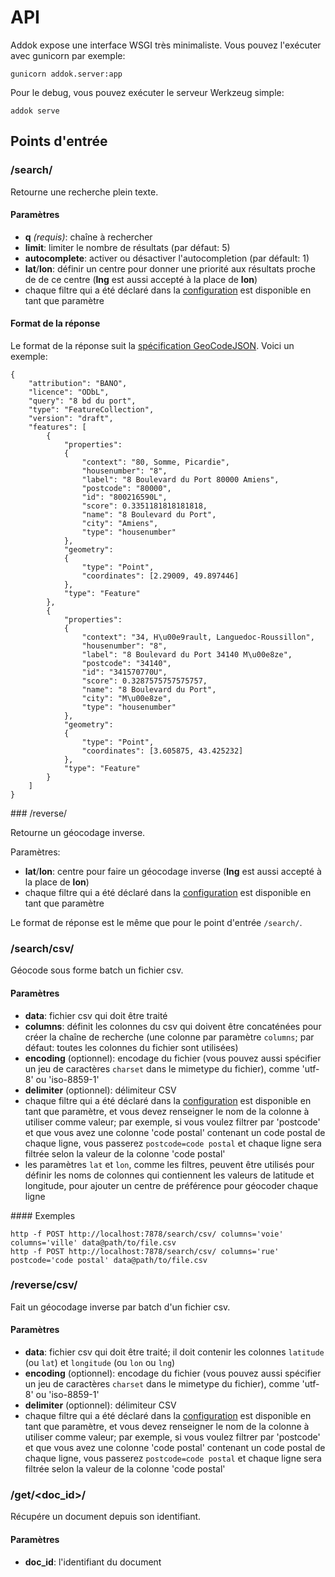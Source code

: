 # API

Addok expose une interface WSGI très minimaliste. Vous pouvez l'exécuter avec
 gunicorn par exemple:

    gunicorn addok.server:app

Pour le debug, vous pouvez exécuter le serveur Werkzeug simple:

    addok serve

## Points d'entrée

### /search/

Retourne une recherche plein texte.

#### Paramètres

- **q** *(requis)*: chaîne à rechercher
- **limit**: limiter le nombre de résultats (par défaut: 5)
- **autocomplete**: activer ou désactiver l'autocompletion (par défault: 1)
- **lat**/**lon**: définir un centre pour donner une priorité aux résultats
  proche de de ce centre (**lng** est aussi accepté à la place de **lon**)
- chaque filtre qui a été déclaré dans la [configuration](config.md) est
  disponible en tant que paramètre

#### Format de la réponse

Le format de la réponse suit la [spécification GeoCodeJSON](https://github.com/geocoders/geocodejson-spec).
Voici un exemple:

```
{
    "attribution": "BANO",
    "licence": "ODbL",
    "query": "8 bd du port",
    "type": "FeatureCollection",
    "version": "draft",
    "features": [
        {
            "properties":
            {
                "context": "80, Somme, Picardie",
                "housenumber": "8",
                "label": "8 Boulevard du Port 80000 Amiens",
                "postcode": "80000",
                "id": "800216590L",
                "score": 0.3351181818181818,
                "name": "8 Boulevard du Port",
                "city": "Amiens",
                "type": "housenumber"
            },
            "geometry":
            {
                "type": "Point",
                "coordinates": [2.29009, 49.897446]
            },
            "type": "Feature"
        },
        {
            "properties":
            {
                "context": "34, H\u00e9rault, Languedoc-Roussillon",
                "housenumber": "8",
                "label": "8 Boulevard du Port 34140 M\u00e8ze",
                "postcode": "34140",
                "id": "341570770U",
                "score": 0.3287575757575757,
                "name": "8 Boulevard du Port",
                "city": "M\u00e8ze",
                "type": "housenumber"
            },
            "geometry":
            {
                "type": "Point",
                "coordinates": [3.605875, 43.425232]
            },
            "type": "Feature"
        }
    ]
}
```

### /reverse/

Retourne un géocodage inverse.

Paramètres:

- **lat**/**lon**: centre pour faire un géocodage inverse (**lng** est aussi
  accepté à la place de **lon**)
- chaque filtre qui a été déclaré dans la [configuration](config.md) est
  disponible en tant que paramètre

Le format de réponse est le même que pour le point d'entrée `/search/`.


### /search/csv/

Géocode sous forme batch un fichier csv.

#### Paramètres

- **data**: fichier csv qui doit être traité
- **columns**: définit les colonnes du csv qui doivent être concaténées pour
   créer la chaîne de recherche (une colonne par paramètre `columns`; par
   défaut: toutes les colonnes du fichier sont utilisées)
- **encoding** (optionnel): encodage du fichier (vous pouvez aussi spécifier
   un jeu de caractères `charset` dans le mimetype du fichier), comme 'utf-8'
   ou 'iso-8859-1'
- **delimiter** (optionnel): délimiteur CSV
- chaque filtre qui a été déclaré dans la [configuration](config.md) est
   disponible en tant que paramètre, et vous devez renseigner le nom de la
   colonne à utiliser comme valeur; par exemple, si vous voulez filtrer par
   'postcode' et que vous avez une colonne 'code postal' contenant un code
   postal de chaque ligne, vous passerez `postcode=code postal` et chaque
   ligne sera filtrée selon la valeur de la colonne 'code postal'
- les paramètres `lat` et `lon`, comme les filtres, peuvent être utilisés pour
   définir les noms de colonnes qui contiennent les valeurs de latitude et
   longitude, pour ajouter un centre de préférence pour géocoder chaque ligne

#### Exemples

    http -f POST http://localhost:7878/search/csv/ columns='voie' columns='ville' data@path/to/file.csv
    http -f POST http://localhost:7878/search/csv/ columns='rue' postcode='code postal' data@path/to/file.csv

### /reverse/csv/

Fait un géocodage inverse par batch d'un fichier csv.

#### Paramètres

- **data**: fichier csv qui doit être traité; il doit contenir les colonnes
   `latitude` (ou `lat`) et `longitude` (ou `lon` ou `lng`)
- **encoding** (optionnel): encodage du fichier (vous pouvez aussi spécifier
   un jeu de caractères `charset` dans le mimetype du fichier), comme 'utf-8'
   ou 'iso-8859-1'
- **delimiter** (optionnel): délimiteur CSV
- chaque filtre qui a été déclaré dans la [configuration](config.md) est
   disponible en tant que paramètre, et vous devez renseigner le nom de la
   colonne à utiliser comme valeur; par exemple, si vous voulez filtrer par
   'postcode' et que vous avez une colonne 'code postal' contenant un code
   postal de chaque ligne, vous passerez `postcode=code postal` et chaque
   ligne sera filtrée selon la valeur de la colonne 'code postal'

### /get/&lt;doc_id&gt;/

Récupére un document depuis son identifiant.

#### Paramètres

- **doc_id**: l'identifiant du document
